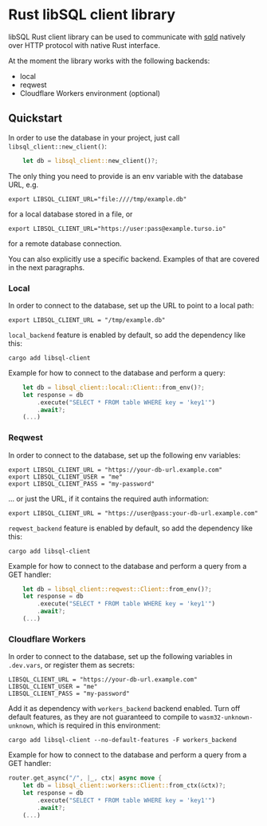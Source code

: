 # Rust libSQL client library

libSQL Rust client library can be used to communicate with [sqld](https://github.com/libsql/sqld/) natively over HTTP protocol with native Rust interface.

At the moment the library works with the following backends:
 - local
 - reqwest
 - Cloudflare Workers environment (optional)

## Quickstart

In order to use the database in your project, just call `libsql_client::new_client()`:
```rust
    let db = libsql_client::new_client()?;
```

The only thing you need to provide is an env variable with the database URL, e.g.
```
export LIBSQL_CLIENT_URL="file:////tmp/example.db"
```
for a local database stored in a file, or
```
export LIBSQL_CLIENT_URL="https://user:pass@example.turso.io"
```
for a remote database connection.

You can also explicitly use a specific backend. Examples of that are covered in the next paragraphs.

### Local

In order to connect to the database, set up the URL to point to a local path:
```
export LIBSQL_CLIENT_URL = "/tmp/example.db"
```

`local_backend` feature is enabled by default, so add the dependency like this:
```
cargo add libsql-client
```

Example for how to connect to the database and perform a query:
```rust
    let db = libsql_client::local::Client::from_env()?;
    let response = db
        .execute("SELECT * FROM table WHERE key = 'key1'")
        .await?;
    (...)
```


### Reqwest
In order to connect to the database, set up the following env variables:
```
export LIBSQL_CLIENT_URL = "https://your-db-url.example.com"
export LIBSQL_CLIENT_USER = "me"
export LIBSQL_CLIENT_PASS = "my-password"
```
... or just the URL, if it contains the required auth information:
```
export LIBSQL_CLIENT_URL = "https://user@pass:your-db-url.example.com"
```

`reqwest_backend` feature is enabled by default, so add the dependency like this:
```
cargo add libsql-client
```

Example for how to connect to the database and perform a query from a GET handler:
```rust
    let db = libsql_client::reqwest::Client::from_env()?;
    let response = db
        .execute("SELECT * FROM table WHERE key = 'key1'")
        .await?;
    (...)
```

### Cloudflare Workers

In order to connect to the database, set up the following variables in `.dev.vars`, or register them as secrets:
```
LIBSQL_CLIENT_URL = "https://your-db-url.example.com"
LIBSQL_CLIENT_USER = "me"
LIBSQL_CLIENT_PASS = "my-password"
```

Add it as dependency with `workers_backend` backend enabled. Turn off default features, as they are not guaranteed to compile to `wasm32-unknown-unknown`,
which is required in this environment:
```
cargo add libsql-client --no-default-features -F workers_backend
```

Example for how to connect to the database and perform a query from a GET handler:
```rust
router.get_async("/", |_, ctx| async move {
    let db = libsql_client::workers::Client::from_ctx(&ctx)?;
    let response = db
        .execute("SELECT * FROM table WHERE key = 'key1'")
        .await?;
    (...)
```
